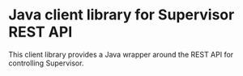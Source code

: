 # Java client library for Supervisor REST API

This client library provides a Java wrapper around the REST API for controlling Supervisor.



